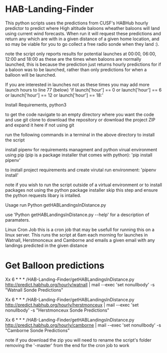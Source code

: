 # HAB-Landing-Finder

This python scripts uses the predictions from CUSF's HABHub hourly predictor to predict where High altitude baloons wheather baloons will land using current wind forecasts. When run it will request these predictions and return any which are with in a given distance of a given home location, and so may be viable for you to go collect a free radio sonde when they land :).

note the script only reports results for potential launches at 00:00, 06:00, 12:00 and 18:00 as these are the times when baloons are normally launched, this is because the prediction just returns hourly predictions for if a baloon was to be launched, rather than only predictions for when a balloon will be launched. 

If you are interested in launches not as these times you may add more launch hours to line 77 (below)
'if launch['hour'] == 0 or launch['hour'] == 6 or launch['hour'] == 12 or launch['hour'] == 18:'

Install
Requirements, python3

to get the code navigate to an empty directory where you want the code and use git clone to download the repository or download the project ZIP and expand it here if not using git

run the following commands in a terminal in the above directory to install the script

install pipenv for requirements managment and python virual environment using pip (pip is a package installer that comes with python):
'pip install pipenv'

to install project requirements and create virutal run environment:
'pipenv install'

note if you wish to run the script outside of a virtual environment or to install packages not using the python package installer 
skip this step and ensure the python requests libary is intalled.

Usage
run Python getHABLandingsInDistance.py <Home Lat> <Home Long> <distance> <URL>

use 'Python getHABLandingsInDistance.py --help' for a description of paramaters.

Linux Cron Job
this is a cron job that may be usefull for running this on a linux server. This runs the script at 6am each morning for launches in Watnall, Herstmonceux and Camborne and emails a given email with any landings predicted in the given distance


# Get Balloon predictions
Xx      6       *       *       *       <folder you put HAB finder in>/HAB-Landing-Finder/getHABLandingsInDistance.py <home lat> <home lng> <distance> http://predict.habhub.org/hourly/watnall | mail --exec 'set nonullbody' -s "Watnall Sonde Predictions" <email>

Xx      6       *       *       *       <folder you put HAB finder in>/HAB-Landing-Finder/getHABLandingsInDistance.py <home lat> <home lng> <distance> http://predict.habhub.org/hourly/herstmonceux | mail --exec 'set nonullbody' -s "Herstmonceux Sonde Predictions" <email>

Xx      6       *       *       *       <folder you put HAB finder in>/HAB-Landing-Finder/getHABLandingsInDistance.py <home lat> <home lng> <distance> http://predict.habhub.org/hourly/camborne | mail --exec 'set nonullbody' -s "Camborne Sonde Predictions" <email>

note if you download the zip you will need to rename the script's folder removing the '-master' from the end for the cron job to work



